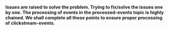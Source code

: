 #### Issues are raised to solve the problem. Trying to fix/solve the issues one by one. The processing of events in the processed-events topic is highly chained. We shall complete all these points to ensure proper processing of clickstream-events.
